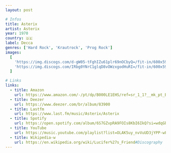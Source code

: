 ```yaml
---
layout: post

# Infos
title: Asterix
artist: Asterix
year: 1970
country: 🇩🇪
label: Decca
genres: ['Hard Rock', 'Krautrock', 'Prog Rock']
images:
  [
    'https://img.discogs.com/d-gW05-tFghIZu61plr69nOCbyQ=/fit-in/600x594/filters:strip_icc():format(jpeg):mode_rgb():quality(90)/discogs-images/R-3719482-1504625948-5994.jpeg.jpg',
    'https://img.discogs.com/IRbg0YNrC1glqD8vOWzxgodHuRI=/fit-in/600x593/filters:strip_icc():format(jpeg):mode_rgb():quality(90)/discogs-images/R-3719482-1504625947-9553.jpeg.jpg',
  ]

# Links
links:
  - title: Amazon
    url: https://www.amazon.com/-/pt/dp/B000LE1EHS/ref=sr_1_1?__mk_pt_BR=%C3%85M%C3%85%C5%BD%C3%95%C3%91&dchild=1&keywords=B000LE1EHS&qid=1614454047&sr=8-1&tag=kvnol08-20
  - title: Deezer
    url: https://www.deezer.com/br/album/83900
  - title: Lastfm
    url: https://www.last.fm/music/Asterix/Asterix
  - title: Spotify
    url: https://open.spotify.com/album/6S7GZvpRA9FOIs8KbI6IkQ?si=wdqGbWe3T6mX1OmN-bQRtw
  - title: YouTube
    url: https://music.youtube.com/playlist?list=OLAK5uy_nvVuUD3jYPP-wF2eHPO6PMkso8i1X077Y
  - title: Wikipedia-w
    url: https://en.wikipedia.org/wiki/Lucifer%27s_Friend#Discography
---
```

